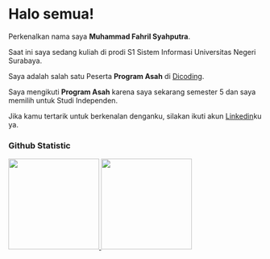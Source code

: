 # Halo semua! 

Perkenalkan nama saya **Muhammad Fahril Syahputra**.<br>

Saat ini saya sedang kuliah di prodi S1 Sistem Informasi Universitas Negeri Surabaya.<br>

Saya adalah salah satu Peserta **Program Asah** di [Dicoding](https://www.dicoding.com/).<br>

Saya mengikuti **Program Asah** karena saya sekarang semester 5 dan saya memilih untuk Studi Independen. <br>

Jika kamu tertarik untuk berkenalan denganku, silakan ikuti akun [Linkedin](https://www.linkedin.com/in/muhammad-fahril-syahputra/)ku ya.

### Github Statistic
<p align="left">
<a href="https://github.com/penuliscode">
  <img height="180em" src="https://github-readme-stats-eight-theta.vercel.app/api?username=penuliscode&show_icons=true&theme=algolia&include_all_commits=true&count_private=true"/>
  <img height="180em" src="https://github-readme-stats-eight-theta.vercel.app/api/top-langs/?username=penuliscode&layout=compact&layout=compact&theme=algolia"/>
</a>
</p>
